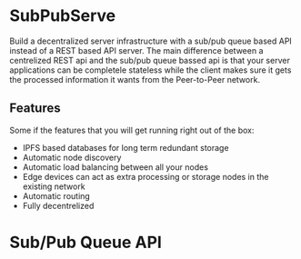 # SubPubServe
Build a decentralized server infrastructure with a sub/pub queue based API instead of a REST based API server.
The main difference between a centrelized REST api and the sub/pub queue bassed api is that your server applications can be completele stateless while the client makes sure it gets the processed information it wants from the Peer-to-Peer network.


## Features

Some if the features that you will get running right out of the box:
* IPFS based databases for long term redundant storage
* Automatic node discovery
* Automatic load balancing between all your nodes
* Edge devices can act as extra processing or storage nodes in the existing network
* Automatic routing
* Fully decentrelized

# Sub/Pub Queue API

